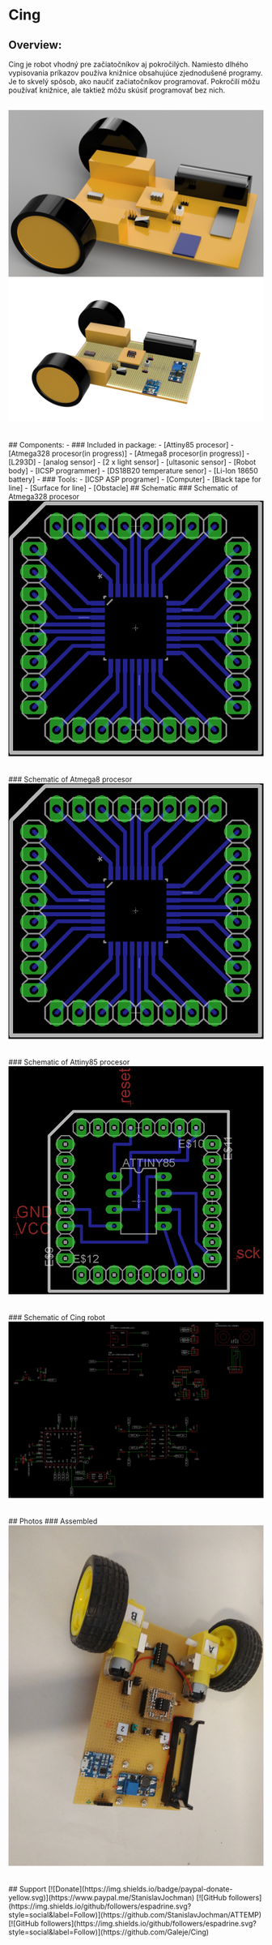 # Cing

## Overview:
Cing je robot vhodný pre začiatočníkov aj pokročilých. Namiesto dlhého vypisovania príkazov používa knižnice obsahujúce zjednodušené programy. Je to skvelý spôsob, ako naučiť začiatočníkov programovať. Pokročilí môžu používať knižnice, ale taktiež môžu skúsiť programovať bez nich. 
<br></br>
<center><img src="https://github.com/Galeje/Cing/blob/master/Pictures/Cing_digitalmodel1.png"></img></center>

<center><img src="https://github.com/Galeje/Cing/blob/master/Pictures/Cing_digitalmodel2.png"></img></center>
<br></br>
## Components:
 - ### Included in package:
   - [Attiny85 procesor]
   - [Atmega328 procesor(in progress)]
   - [Atmega8 procesor(in progress)]
   - [L293D]
   - [analog sensor]
   - [2 x light sensor]
   - [ultasonic sensor]
   - [Robot body]
   - [ICSP programmer]
   - [DS18B20 temperature senor]
   - [Li-Ion 18650 battery]
 - ### Tools:
   - [ICSP ASP programer]
   - [Computer]
   - [Black tape for line]
   - [Surface for line]
   - [Obstacle]
## Schematic
### Schematic of Atmega328 procesor
<center><img src="https://github.com/Galeje/Cing/blob/master/Pictures/Atmega328_Procesor.png"></img></center>
<br></br>
### Schematic of Atmega8 procesor
<center><img src="https://github.com/Galeje/Cing/blob/master/Pictures/Atmega328_Procesor.png"></img></center>
<br></br>
### Schematic of Attiny85 procesor
<center><img src="https://github.com/Galeje/Cing/blob/master/Pictures/Attiny85_Procesor.png"></img></center>
<br></br>
### Schematic of Cing robot
<center><img src="https://github.com/Galeje/Cing/blob/master/Pictures/Cing_Schematic.png"></img></center>
<br></br>
## Photos
### Assembled
<center><img src="https://github.com/Galeje/Cing/blob/master/Pictures/Assembled_Cing.jpg"></img></center>
<br></br>
## Support
[![Donate](https://img.shields.io/badge/paypal-donate-yellow.svg)](https://www.paypal.me/StanislavJochman)
[![GitHub followers](https://img.shields.io/github/followers/espadrine.svg?style=social&label=Follow)](https://github.com/StanislavJochman/ATTEMP)
[![GitHub followers](https://img.shields.io/github/followers/espadrine.svg?style=social&label=Follow)](https://github.com/Galeje/Cing)
